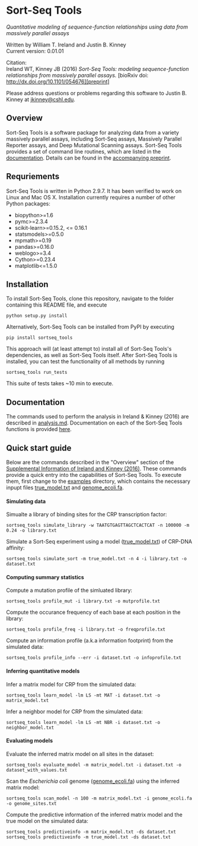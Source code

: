 Sort-Seq Tools 
========

*Quantitative modeling of sequence-function relationships using data from massively parallel assays*

Written by William T. Ireland and Justin B. Kinney  
Current version: 0.01.01  

Citation:  
Ireland WT, Kinney JB (2016) *Sort-Seq Tools: modeling sequence-function relationships from massively parallel assays.* [bioRxiv doi: http://dx.doi.org/10.1101/054676][preprint]

Please address questions or problems regarding this software to Justin B. Kinney at jkinney@cshl.edu.

## Overview

Sort-Seq Tools is a software package for analyzing data from a variety massively parallel assays, including Sort-Seq assays, Massively Parallel Reporter assays, and Deep Mutational Scanning assays. Sort-Seq Tools provides a set of command line routines, which are listed in the [documentation][documentation]. Details can be found in the [accompanying preprint][preprint].

## Requriements

Sort-Seq Tools is written in Python 2.9.7. It has been verified to work on Linux and Mac OS X. Installation currently requires a number of other Python packages:
* biopython>=1.6
* pymc>=2.3.4
* scikit-learn>=0.15.2, <= 0.16.1
* statsmodels>=0.5.0
* mpmath>=0.19
* pandas>=0.16.0
* weblogo>=3.4
* Cython>=0.23.4
* matplotlib<=1.5.0

## Installation

To install Sort-Seq Tools, clone this repository, navigate to the folder containing this README file, and execute

```
python setup.py install
```

Alternatively, Sort-Seq Tools can be installed from PyPI by executing

```
pip install sortseq_tools
```

This approach will (at least attempt to) install all of Sort-Seq Tools's dependencies, as well as Sort-Seq Tools itself. After Sort-Seq Tools is installed, you can test the functionality of all methods by running

```
sortseq_tools run_tests
```

This suite of tests takes ~10 min to execute. 

## Documentation

The commands used to perform the analysis in Ireland & Kinney (2016) are described in [analysis.md](analysis.md). Documentation on each of the Sort-Seq Tools functions is provided [here][documentation].

## Quick start guide

Below are the commands described in the "Overview" section of the [Supplemental Information of Ireland and Kinney (2016)](http://biorxiv.org/content/early/2016/05/21/054676.figures-only). These commands provide a quick entry into the capabilities of Sort-Seq Tools. To execute them, first change to the [examples](examples/) directory, which contains the necessary inpupt files [true_model.txt](examples/true_model.txt) and [genome_ecoli.fa](examples/genome_ecoli.fa). 

#### Simulating data

Simualte a library of binding sites for the CRP transcription factor:
```
sortseq_tools simulate_library -w TAATGTGAGTTAGCTCACTCAT -n 100000 -m 0.24 -o library.txt
```

Simulate a Sort-Seq experiment using a model ([true_model.txt](examples/true_model.txt)) of CRP-DNA affinity:
```
sortseq_tools simulate_sort -m true_model.txt -n 4 -i library.txt -o dataset.txt
```

#### Computing summary statistics

Compute a mutation profile of the simluated library:
```
sortseq_tools profile_mut -i library.txt -o mutprofile.txt
```

Compute the occurance frequency of each base at each position in the library:
```
sortseq_tools profile_freq -i library.txt -o freqprofile.txt
```

Compute an information profile (a.k.a information footprint) from the simulated data:
```
sortseq_tools profile_info --err -i dataset.txt -o infoprofile.txt
```

#### Inferring quantitative models

Infer a matrix model for CRP from the simulated data:
```
sortseq_tools learn_model -lm LS -mt MAT -i dataset.txt -o matrix_model.txt
```

Infer a neighbor model for CRP from the simulated data:
```
sortseq_tools learn_model -lm LS -mt NBR -i dataset.txt -o neighbor_model.txt
```

#### Evaluating models

Evaluate the inferred matrix model on all sites in the dataset:
```
sortseq_tools evaluate_model -m matrix_model.txt -i dataset.txt -o dataset_with_values.txt
```

Scan the *Escherichia coli* genome ([genome_ecoli.fa](examples/genome_ecoli.fa)) using the inferred matrix model:
```
sortseq_tools scan_model -n 100 -m matrix_model.txt -i genome_ecoli.fa -o genome_sites.txt
```

Compute the predictive information of the inferred matrix model and the true model on the simulated data:
```
sortseq_tools predictiveinfo -m matrix_model.txt -ds dataset.txt
sortseq_tools predictiveinfo -m true_model.txt -ds dataset.txt
```

[documentation]: http://jbkinney.github.io/sortseq_tools/
[preprint]: http://biorxiv.org/content/early/2016/05/21/054676


